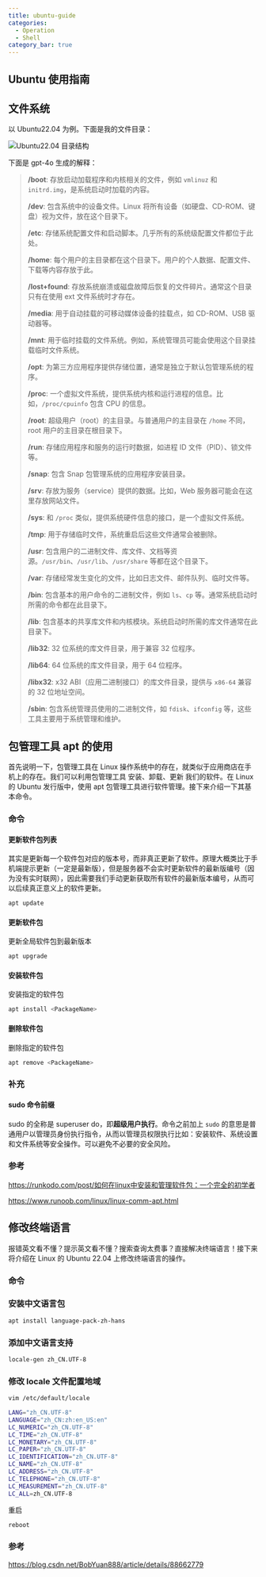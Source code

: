 ```yaml
---
title: ubuntu-guide
categories:
  - Operation
  - Shell
category_bar: true
---
```


## Ubuntu 使用指南

## 文件系统

以 Ubuntu22.04 为例。下面是我的文件目录：

![Ubuntu22.04 目录结构](https://dwj-oss.oss-cn-nanjing.aliyuncs.com/images/202409132006698.png)

下面是 gpt-4o 生成的解释：

> **/boot**: 存放启动加载程序和内核相关的文件，例如 `vmlinuz` 和 `initrd.img`，是系统启动时加载的内容。
>
> **/dev**: 包含系统中的设备文件。Linux 将所有设备（如硬盘、CD-ROM、键盘）视为文件，放在这个目录下。
>
> **/etc**: 存储系统配置文件和启动脚本。几乎所有的系统级配置文件都位于此处。
>
> **/home**: 每个用户的主目录都在这个目录下。用户的个人数据、配置文件、下载等内容存放于此。
>
> **/lost+found**: 存放系统崩溃或磁盘故障后恢复的文件碎片。通常这个目录只有在使用 ext 文件系统时才存在。
>
> **/media**: 用于自动挂载的可移动媒体设备的挂载点，如 CD-ROM、USB 驱动器等。
>
> **/mnt**: 用于临时挂载的文件系统。例如，系统管理员可能会使用这个目录挂载临时文件系统。
>
> **/opt**: 为第三方应用程序提供存储位置，通常是独立于默认包管理系统的程序。
>
> **/proc**: 一个虚拟文件系统，提供系统内核和运行进程的信息。比如，`/proc/cpuinfo` 包含 CPU 的信息。
>
> **/root**: 超级用户（root）的主目录。与普通用户的主目录在 `/home` 不同，root 用户的主目录在根目录下。
>
> **/run**: 存储应用程序和服务的运行时数据，如进程 ID 文件（PID）、锁文件等。
>
> **/snap**: 包含 Snap 包管理系统的应用程序安装目录。
>
> **/srv**: 存放为服务（service）提供的数据。比如，Web 服务器可能会在这里存放网站文件。
>
> **/sys**: 和 `/proc` 类似，提供系统硬件信息的接口，是一个虚拟文件系统。
>
> **/tmp**: 用于存储临时文件，系统重启后这些文件通常会被删除。
>
> **/usr**: 包含用户的二进制文件、库文件、文档等资源。`/usr/bin`、`/usr/lib`、`/usr/share` 等都在这个目录下。
>
> **/var**: 存储经常发生变化的文件，比如日志文件、邮件队列、临时文件等。
>
> **/bin**: 包含基本的用户命令的二进制文件，例如 `ls`、`cp` 等。通常系统启动时所需的命令都在此目录下。
>
> **/lib**: 包含基本的共享库文件和内核模块。系统启动时所需的库文件通常在此目录下。
>
> **/lib32**: 32 位系统的库文件目录，用于兼容 32 位程序。
>
> **/lib64**: 64 位系统的库文件目录，用于 64 位程序。
>
> **/libx32**: x32 ABI（应用二进制接口）的库文件目录，提供与 `x86-64` 兼容的 32 位地址空间。
>
> **/sbin**: 包含系统管理员使用的二进制文件，如 `fdisk`、`ifconfig` 等，这些工具主要用于系统管理和维护。

## 包管理工具 apt 的使用

首先说明一下，包管理工具在 Linux 操作系统中的存在，就类似于应用商店在手机上的存在。我们可以利用包管理工具 安装、卸载、更新   我们的软件。在 Linux 的 Ubuntu 发行版中，使用 apt 包管理工具进行软件管理。接下来介绍一下其基本命令。

### 命令

#### 更新软件包列表

其实是更新每一个软件包对应的版本号，而非真正更新了软件。原理大概类比于手机端提示更新（一定是最新版），但是服务器不会实时更新软件的最新版编号（因为没有实时联网），因此需要我们手动更新获取所有软件的最新版本编号，从而可以后续真正意义上的软件更新。

```bash
apt update
```

#### 更新软件包

更新全局软件包到最新版本

```bash
apt upgrade
```

#### 安装软件包

安装指定的软件包

```bash
apt install <PackageName>
```

#### 删除软件包

删除指定的软件包

```bash
apt remove <PackageName>
```

### 补充

#### sudo 命令前缀

sudo 的全称是 superuser do，即**超级用户执行**。命令之前加上 `sudo` 的意思是普通用户以管理员身份执行指令，从而以管理员权限执行比如：安装软件、系统设置和文件系统等安全操作。可以避免不必要的安全风险。

### 参考

<https://runkodo.com/post/如何在linux中安装和管理软件包：一个完全的初学者>

<https://www.runoob.com/linux/linux-comm-apt.html>

## 修改终端语言

报错英文看不懂？提示英文看不懂？搜索查询太费事？直接解决终端语言！接下来将介绍在 Linux 的 Ubuntu 22.04 上修改终端语言的操作。

### 命令

### 安装中文语言包

```bash
apt install language-pack-zh-hans
```

### 添加中文语言支持

```bash
locale-gen zh_CN.UTF-8
```

### 修改 locale 文件配置地域

```bash
vim /etc/default/locale

LANG="zh_CN.UTF-8"
LANGUAGE="zh_CN:zh:en_US:en"
LC_NUMERIC="zh_CN.UTF-8"
LC_TIME="zh_CN.UTF-8"
LC_MONETARY="zh_CN.UTF-8"
LC_PAPER="zh_CN.UTF-8"
LC_IDENTIFICATION="zh_CN.UTF-8"
LC_NAME="zh_CN.UTF-8"
LC_ADDRESS="zh_CN.UTF-8"
LC_TELEPHONE="zh_CN.UTF-8"
LC_MEASUREMENT="zh_CN.UTF-8"
LC_ALL=zh_CN.UTF-8
```

重启

```bash
reboot
```

### 参考

https://blog.csdn.net/BobYuan888/article/details/88662779
